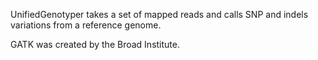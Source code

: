 UnifiedGenotyper takes a set of mapped reads and calls SNP and indels
variations from a reference genome.

GATK was created by the Broad Institute.
